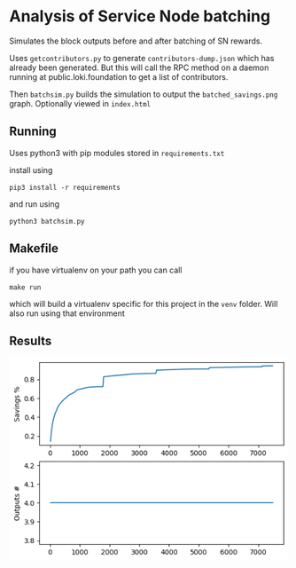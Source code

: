 # Analysis of Service Node batching

Simulates the block outputs before and after batching of SN rewards.

Uses `getcontributors.py` to generate `contributors-dump.json` which has already been generated. But this will call the RPC method on a daemon running at public.loki.foundation to get a list of contributors.

Then `batchsim.py` builds the simulation to output the `batched_savings.png` graph. Optionally viewed in `index.html`

## Running
Uses python3 with pip modules stored in `requirements.txt`

install using 
```
pip3 install -r requirements
```

and run using
```
python3 batchsim.py
```

## Makefile
if you have virtualenv on your path you can call
```
make run
```

which will build a virtualenv specific for this project in the `venv` folder. Will also run using that environment

## Results

![results](https://github.com/darcys22/batched-sn-rewards-simulation/blob/master/batched_savings.png)
